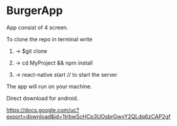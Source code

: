# BurgerApp
App consist of 4 screen.


To clone the repo in terminal write 

1) -> $git clone

2) -> cd MyProject && npm install

3) -> react-native start // to start the server

The app will run on your machine.


Direct download for android.


https://docs.google.com/uc?export=download&id=1trbwScHCp3UOsbrGwvY2QLdq6zCAP2gf
